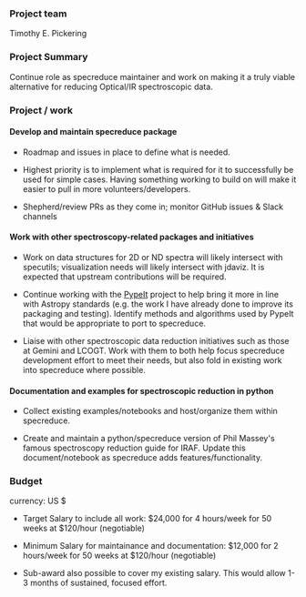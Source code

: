 ### Project team

Timothy E. Pickering

### Project Summary

Continue role as specreduce maintainer and work on making it a truly viable alternative for reducing Optical/IR spectroscopic data.

### Project / work

#### Develop and maintain specreduce package

- Roadmap and issues in place to define what is needed.

- Highest priority is to implement what is required for it to successfully be used for simple cases. Having something working to build on will make it easier to pull in more volunteers/developers.

- Shepherd/review PRs as they come in; monitor GitHub issues & Slack channels

#### Work with other spectroscopy-related packages and initiatives

- Work on data structures for 2D or ND spectra will likely intersect with specutils; visualization needs will likely intersect with jdaviz. It is expected that upstream contributions will be required.

- Continue working with the [PypeIt](https://pypeit.readthedocs.io/en/latest/) project to help bring it more in line with Astropy standards (e.g. the work I have already done to improve its packaging and testing). Identify methods and algorithms used by PypeIt that would be appropriate to port to specreduce.

- Liaise with other spectroscopic data reduction initiatives such as those at Gemini and LCOGT. Work with them to both help focus specreduce development effort to meet their needs, but also fold in existing work into specreduce where possible.

#### Documentation and examples for spectroscopic reduction in python

- Collect existing examples/notebooks and host/organize them within specreduce.

- Create and maintain a python/specreduce version of Phil Massey's famous spectroscopy reduction guide for IRAF. Update this document/notebook as specreduce adds features/functionality.

### Budget
currency: US $

- Target Salary to include all work: $24,000 for 4 hours/week for 50 weeks at $120/hour (negotiable)

- Minimum Salary for maintainance and documentation: $12,000 for 2 hours/week for 50 weeks at $120/hour (negotiable)

- Sub-award also possible to cover my existing salary. This would allow 1-3 months of sustained, focused effort.
